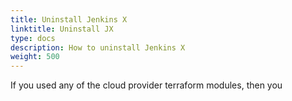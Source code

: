 ```yaml
---
title: Uninstall Jenkins X
linktitle: Uninstall JX
type: docs
description: How to uninstall Jenkins X
weight: 500
---
```


If you used any of the cloud provider terraform modules, then you 
